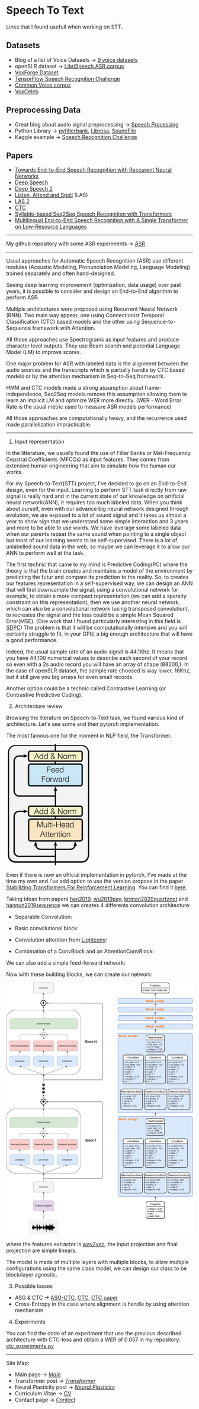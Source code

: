 # Speech To Text

Links that I found usefull when working on STT.

## Datasets

* Blog of a list of Voice Datasets -> [9 voice datasets](https://www.cmswire.com/digital-asset-management/9-voice-datasets-you-should-know-about/)
* openSLR dataset -> [LibriSpeech ASR corpus](http://www.openslr.org/12/)
* [VoxForge Dataset](http://www.openslr.org/12/)
* [TensorFlow Speech Recognition Challenge](https://www.kaggle.com/c/tensorflow-speech-recognition-challenge/data)
* [Common Voice corpus](https://voice.mozilla.org/en/datasets)
* [VoxCeleb](http://www.robots.ox.ac.uk/~vgg/data/voxceleb/)

## Preprocessing Data

* Great blog about audio signal preprocessing -> [Speech Processing](https://haythamfayek.com/2016/04/21/speech-processing-for-machine-learning.html)
* Python Library -> [pyfilterbank](http://siggigue.github.io/pyfilterbank/), [Librosa](https://librosa.github.io/librosa/), [SoundFile](https://github.com/bastibe/SoundFile/)
* Kaggle example -> [Speech Recognition Challenge](https://www.kaggle.com/ybonde/log-spectrogram-and-mfcc-filter-bank-example)

## Papers

* [Towards End-to-End Speech Recognition with Reccurent Neural Networks](http://proceedings.mlr.press/v32/graves14.pdf)
* [Deep Speech](https://arxiv.org/pdf/1412.5567.pdf)
* [Deep Speech 2](https://arxiv.org/pdf/1512.02595.pdf)
* [Listen, Attend and Spell](https://arxiv.org/pdf/1508.01211.pdf) (LAS)
* [LAS 2](https://arxiv.org/pdf/1712.01769.pdf)
* [CTC](http://citeseerx.ist.psu.edu/viewdoc/download?doi=10.1.1.75.6306&rep=rep1&type=pdf)
* [Syllable-based Seq2Seq Speech Recognition with Transformers](https://arxiv.org/pdf/1804.10752.pdf)
* [Multilingual End-to-End Speech Recognition with A Single Transformer on Low-Resource Languages](https://arxiv.org/pdf/1806.05059.pdf) 

---

My github repository with some ASR experiments -> [ASR](https://github.com/thbeucher/ML_pytorch/tree/master/apop/ASR)

---

Usual approaches for Automatic Speech Recognition (ASR) use different modules (Acoustic Modeling, Pronunciation Modeling, Language Modeling) trained separately and often hand-designed. 

Seeing deep learning improvement (optimization, data usage) over past years, it is possible to consider and design an End-to-End algorithm to perform ASR. 

Multiple architectures were proposed using Recurrent Neural Network (RNN). Two main way appear, one using Connectionist Temporal Classification (CTC) based models and the other using Sequence-to-Sequence framework with Attention. 

All those approaches use Spectrograms as input features and produce character level outputs. They use Beam search and potential Language Model (LM) to improve scores. 

One major problem for ASR with labeled data is the alignment between the audio sources and the transcripts which is partially handle by CTC based models or by the attention mechanism in Seq-to-Seq framework.  

HMM and CTC models made a strong assumption about frame-independence, Seq2Seq models remove this assumption allowing them to learn an implicit LM and optimize WER more directly. (WER - Word Error Rate is the usual metric used to measure ASR models performance) 

All those approaches are computationally heavy, and the recurrence used made parallelization impracticable.

---

1) Input representation

In the litterature, we usually found the use of Filter Banks or Mel-Frequency Cepstral Coefficients (MFCCs) as input features. They comes from extensive human engineering that aim to simulate how the human ear works.

For my Speech-to-Text(STT) project, I've decided to go on an End-to-End design, even for the input. Learning to perform STT task directly from raw signal is really hard and in the current state of our knowledge on artificial neural network(ANN), it requires too much labeled data. When you think about ourself, even with our advance big neural network designed through evolution, we are exposed to a lot of sound signal and it takes us almost a year to show sign that we understand some simple interaction and 3 years and more to be able to use words. We have leverage some labeled data when our parents repeat the same sound when pointing to a single object but most of our learning seems to be self-supervised.
There is a lot of unlabelled sound data in the web, so maybe we can leverage it to allow our ANN to perform well at the task.

The first technic that came to my mind is Predictive Coding(PC) where the theory is that the brain creates and maintains a model of the environment by predicting the futur and compare its prediction to the reality. So, to creates our features representation in a self-supervised way, we can design an ANN that will first downsample the signal, using a convolutional network for example, to obtain a more compact representation (we can add a sparsity constraint on this representation), then we use another neural network, which can also be a convolutional network (using transposed convolution), to recreates the signal and the loss could be a simple Mean Squared Error(MSE). (One work that I found particularly interesting in this field is [SDPC](https://arxiv.org/pdf/1902.07651.pdf))
The problem is that it will be computationally intensive and you will certainly struggle to fit, in your GPU, a big enough architecture that will have a good performance.

Indeed, the usual sample rate of an audio signal is 44.1Khz. It means that you have 44,100 numerical values to describe each second of your record so even with a 2s audio record you will have an array of shape (88200,). In the case of openSLR dataset, the sample rate choosed is way lower, 16Khz, but it still give you big arrays for even small records.

Another option could be a technic called Contrastive Learning (or Contrastive Predictive Coding).

2) Architecture review

Browsing the literature on Speech-to-Text task, we found various kind of architecture. Let's see some and their pytorch implementation.

The most famous one for the moment in NLP field, the Transformer.

![transformer](images/transformer_encoder.png)

Even if there is now an official implementation in pytorch, I've made at the time my own and I've add option to use the version propose in the paper [Stabilizing Transformers For Reinforcement Learning](https://arxiv.org/pdf/1910.06764.pdf). You can find it [here](https://github.com/thbeucher/ML_pytorch/blob/master/apop/models/transformer/encoder.py).

Taking ideas from papers [han2019](https://arxiv.org/pdf/1910.00716.pdf), [wu2019pay](https://openreview.net/pdf?id=SkVhlh09tX), [kriman2020quartznet](https://arxiv.org/pdf/1910.10261.pdf) and [hannun2019sequence](https://arxiv.org/pdf/1904.02619.pdf) we can creates 4 differents convolution architecture:

* Separable Convolution:


* Basic convolutional block:


* Convolution attention from [Lightconv](https://openreview.net/pdf?id=SkVhlh09tX):


* Combination of a ConvBlock and an AttentionConvBlock:


We can also add a simple feed-forward network:


Now with these building blocks, we can create our network:

![arch](images/STT_arch_config.png)

where the features extractor is [wav2vec](https://arxiv.org/abs/1904.05862), the input projection and final projection are simple linears.

The model is made of multiple layers with multiple blocks, to allow multiple configurations using the same class model, we can design our class to be block/layer agnostic.

3) Possible losses

* ASG & CTC -> [ASG-CTC](https://towardsdatascience.com/better-faster-speech-recognition-with-wav2letters-auto-segmentation-criterion-765efd55449), [CTC](https://distill.pub/2017/ctc/), [CTC paper](https://www.cs.toronto.edu/~graves/icml_2006.pdf)
* Cross-Entropy in the case where alignment is handle by using attention mechanism

4) Experiments

You can find the code of an experiment that use the previous described architecture with CTC-loss and obtain a WER of 0.057 in my repository:
[ctc_experiments.py](https://github.com/thbeucher/ML_pytorch/blob/master/apop/ASR/ctc_experiments.py)

---
Site Map:
* Main page -> *[Main](index.md)*
* Transformer post -> *[Transformer](transformer.md)*
* Neural Plasticity post -> *[Neural Plasticity](plasticity.md)*
* Curriculum Vitae -> [CV](cv.md)
* Contact page -> *[Contact](contact.md)*
